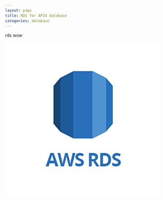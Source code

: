 ```yaml
---
layout: page
title: RDS for API4 database
categories: database
---
```

rds wow

![pic i stole from interweb](../../assets/images/rds.png)
